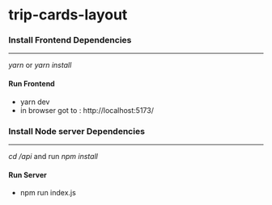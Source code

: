# trip-cards-layout

### Install Frontend Dependencies
---
*yarn* or *yarn install*
#### Run Frontend 
* yarn dev
* in browser got to : http://localhost:5173/

### Install Node server Dependencies
---
*cd /api* and run *npm install*
#### Run Server
* npm run index.js


